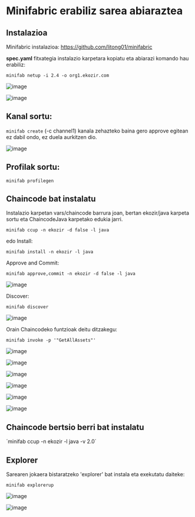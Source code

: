 # Minifabric erabiliz sarea abiaraztea

## Instalazioa

Minifabric instalazioa: https://github.com/litong01/minifabric

**spec.yaml** fitxategia instalazio karpetara kopiatu eta abiarazi komando hau erabiliz:

`minifab netup -i 2.4 -o org1.ekozir.com`

![image](https://user-images.githubusercontent.com/94653085/226176962-a8320f8d-6421-46dc-b5cf-de3d6b43d078.png)

![image](https://user-images.githubusercontent.com/94653085/226177087-a61addfa-38cd-4dac-8400-06efda29d04b.png)

## Kanal sortu:

`minifab create` (-c channel1) kanala zehazteko baina gero approve egitean ez dabil ondo, ez duela aurkitzen dio.

![image](https://user-images.githubusercontent.com/94653085/226177500-4328a2a5-6198-49af-bc00-727409269192.png)

## Profilak sortu:

`minifab profilegen`

## Chaincode bat instalatu

Instalazio karpetan vars/chaincode barrura joan, bertan ekozir/java karpeta sortu eta ChaincodeJava karpetako edukia jarri.

`minifab ccup -n ekozir -d false -l java`

edo
Install:

`minifab install -n ekozir -l java`

Approve and Commit:

`minifab approve,commit -n ekozir -d false -l java`

![image](https://user-images.githubusercontent.com/94653085/225779643-c97d04bb-1270-42d3-a4ea-5edbd9929829.png)

Discover:

`minifab discover`

![image](https://user-images.githubusercontent.com/94653085/225779994-b5a40574-ace4-4d46-9e7e-357cf1681edd.png)

Orain Chaincodeko funtzioak deitu ditzakegu:

`minifab invoke -p '"GetAllAssets"'`

![image](https://user-images.githubusercontent.com/94653085/225779890-afeaa088-e0b5-4746-8e6d-aa59865811a1.png)

![image](https://user-images.githubusercontent.com/94653085/225780862-379a447c-7c4c-4247-9232-f46356d965f4.png)

![image](https://user-images.githubusercontent.com/94653085/225781345-7b8b3805-18b7-4bc8-b1bc-558a51aa4a9a.png)

![image](https://user-images.githubusercontent.com/94653085/225781500-9f3b1483-f523-4d32-a16d-d7bb1f996c3a.png)

![image](https://user-images.githubusercontent.com/94653085/225781684-2aec8075-b3e3-44cf-914b-9d4e612bf005.png)

![image](https://user-images.githubusercontent.com/94653085/225781899-78b8ad7e-afae-4d5d-8825-090b5a30deca.png)

## Chaincode bertsio berri bat instalatu

´minifab ccup -n ekozir -l java -v 2.0´

## Explorer

Sarearen jokaera bistaratzeko 'explorer' bat instala eta exekutatu daiteke:

`minifab explorerup`

![image](https://user-images.githubusercontent.com/94653085/226072016-7614d23e-a390-4b68-9d52-3fb7553e1840.png)

![image](https://user-images.githubusercontent.com/94653085/226072192-7a14afdc-5969-4f23-8d50-db6ac69d3c34.png)





